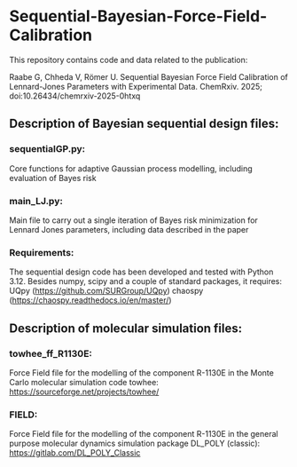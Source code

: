 # Sequential-Bayesian-Force-Field-Calibration

This repository contains code and data related to the publication:

Raabe G, Chheda V, Römer U. Sequential Bayesian Force Field Calibration of Lennard-Jones Parameters with Experimental Data. 
ChemRxiv. 2025; doi:10.26434/chemrxiv-2025-0htxq  

## Description of Bayesian sequential design files:

### sequentialGP.py: 
Core functions for adaptive Gaussian process modelling, including evaluation of Bayes risk

### main_LJ.py:
Main file to carry out a single iteration of Bayes risk minimization for Lennard Jones parameters, including data described in the paper


### Requirements: 
The sequential design code has been developed and tested with Python 3.12. Besides numpy, scipy and a couple of standard packages, it requires: 
UQpy (https://github.com/SURGroup/UQpy)
chaospy (https://chaospy.readthedocs.io/en/master/)

## Description of molecular simulation files:

### towhee_ff_R1130E: 
Force Field file for the modelling of the component R-1130E in the Monte Carlo molecular simulation code towhee: https://sourceforge.net/projects/towhee/

### FIELD: 
Force Field file for the modelling of the component R-1130E in the general purpose molecular dynamics simulation package DL_POLY (classic): https://gitlab.com/DL_POLY_Classic


